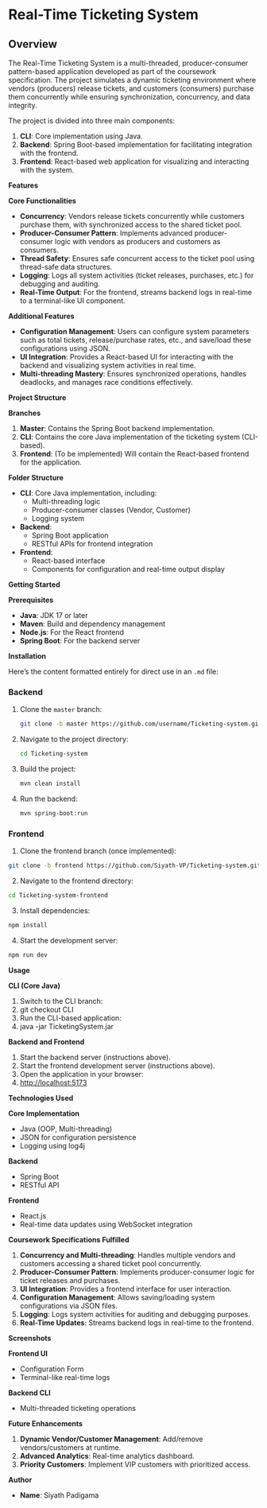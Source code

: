 

# **Real-Time Ticketing System**

## **Overview**

The Real-Time Ticketing System is a multi-threaded, producer-consumer pattern-based application developed as part of the coursework specification. The project simulates a dynamic ticketing environment where vendors (producers) release tickets, and customers (consumers) purchase them concurrently while ensuring synchronization, concurrency, and data integrity.

The project is divided into three main components:

1. **CLI**: Core implementation using Java.
2. **Backend**: Spring Boot-based implementation for facilitating integration with the frontend.
3. **Frontend**: React-based web application for visualizing and interacting with the system.

**Features**

**Core Functionalities**

- **Concurrency**: Vendors release tickets concurrently while customers purchase them, with synchronized access to the shared ticket pool.
- **Producer-Consumer Pattern**: Implements advanced producer-consumer logic with vendors as producers and customers as consumers.
- **Thread Safety**: Ensures safe concurrent access to the ticket pool using thread-safe data structures.
- **Logging**: Logs all system activities (ticket releases, purchases, etc.) for debugging and auditing.
- **Real-Time Output**: For the frontend, streams backend logs in real-time to a terminal-like UI component.

**Additional Features**

- **Configuration Management**: Users can configure system parameters such as total tickets, release/purchase rates, etc., and save/load these configurations using JSON.
- **UI Integration**: Provides a React-based UI for interacting with the backend and visualizing system activities in real time.
- **Multi-threading Mastery**: Ensures synchronized operations, handles deadlocks, and manages race conditions effectively.

**Project Structure**

**Branches**

1. **Master**: Contains the Spring Boot backend implementation.
2. **CLI**: Contains the core Java implementation of the ticketing system (CLI-based).
3. **Frontend**: (To be implemented) Will contain the React-based frontend for the application.

**Folder Structure**

- **CLI**: Core Java implementation, including:
    - Multi-threading logic
    - Producer-consumer classes (Vendor, Customer)
    - Logging system
- **Backend**:
    - Spring Boot application
    - RESTful APIs for frontend integration
- **Frontend**:
    - React-based interface
    - Components for configuration and real-time output display

**Getting Started**

**Prerequisites**

- **Java**: JDK 17 or later
- **Maven**: Build and dependency management
- **Node.js**: For the React frontend
- **Spring Boot**: For the backend server

**Installation**

Here’s the content formatted entirely for direct use in an `.md` file:


### **Backend**

1. Clone the `master` branch:

   ```bash
   git clone -b master https://github.com/username/Ticketing-system.git
   ```

2. Navigate to the project directory:

   ```bash
   cd Ticketing-system
   ```

3. Build the project:

   ```bash
   mvn clean install
   ```

4. Run the backend:

   ```bash
   mvn spring-boot:run
   ```


### **Frontend**

1. Clone the frontend branch (once implemented):
```bash
git clone -b frontend https://github.com/Siyath-VP/Ticketing-system.git
```
2. Navigate to the frontend directory:
```bash
cd Ticketing-system-frontend
```
3. Install dependencies:
```bash
npm install
```
4. Start the development server:
```bash
npm run dev
```

**Usage**

**CLI (Core Java)**

1. Switch to the CLI branch:
2. git checkout CLI
3. Run the CLI-based application:
4. java -jar TicketingSystem.jar

**Backend and Frontend**

1. Start the backend server (instructions above).
2. Start the frontend development server (instructions above).
3. Open the application in your browser:
4. <http://localhost:5173>

**Technologies Used**

**Core Implementation**

- Java (OOP, Multi-threading)
- JSON for configuration persistence
- Logging using log4j

**Backend**

- Spring Boot
- RESTful API

**Frontend**

- React.js
- Real-time data updates using WebSocket integration

**Coursework Specifications Fulfilled**

1. **Concurrency and Multi-threading**: Handles multiple vendors and customers accessing a shared ticket pool concurrently.
2. **Producer-Consumer Pattern**: Implements producer-consumer logic for ticket releases and purchases.
3. **UI Integration**: Provides a frontend interface for user interaction.
4. **Configuration Management**: Allows saving/loading system configurations via JSON files.
5. **Logging**: Logs system activities for auditing and debugging purposes.
6. **Real-Time Updates**: Streams backend logs in real-time to the frontend.

**Screenshots**

**Frontend UI**

- Configuration Form
- Terminal-like real-time logs

**Backend CLI**

- Multi-threaded ticketing operations

**Future Enhancements**

1. **Dynamic Vendor/Customer Management**: Add/remove vendors/customers at runtime.
2. **Advanced Analytics**: Real-time analytics dashboard.
3. **Priority Customers**: Implement VIP customers with prioritized access.

**Author**

- **Name**: Siyath Padigama

